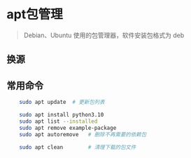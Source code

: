 # apt包管理  
> Debian、Ubuntu 使用的包管理器，软件安装包格式为 deb

## 换源

## 常用命令
```bash
    sudo apt update  # 更新包列表

    sudo apt install python3.10
    sudo apt list --installed
    sudo apt remove example-package
    sudo apt autoremove   # 删除不再需要的依赖包

    sudo apt clean        # 清理下载的包文件

```